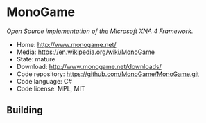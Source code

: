 # MonoGame

_Open Source implementation of the Microsoft XNA 4 Framework._

- Home: http://www.monogame.net/
- Media: https://en.wikipedia.org/wiki/MonoGame
- State: mature
- Download: http://www.monogame.net/downloads/
- Code repository: https://github.com/MonoGame/MonoGame.git
- Code language: C#
- Code license: MPL, MIT

## Building


